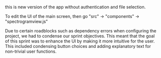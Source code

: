 this is new version of the app without authentication and file selection.

To edit the UI of the main screen, then go "src" -> "components" -> "spectrogramview.js"

Due to certain roadblocks such as dependency errors when configuring the project, we had to condense our sprint objectives. This meant that the goal of this sprint was to enhance the UI by making it more intuitive for the user. This included condensing button choices and adding explanatory text for non-trivial user functions.
